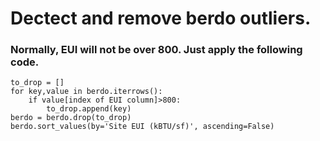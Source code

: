 # Dectect and remove berdo outliers.
### Normally, EUI will not be over 800. Just apply the following code.
    to_drop = []
    for key,value in berdo.iterrows():
        if value[index of EUI column]>800:
            to_drop.append(key)
    berdo = berdo.drop(to_drop)
    berdo.sort_values(by='Site EUI (kBTU/sf)', ascending=False)
